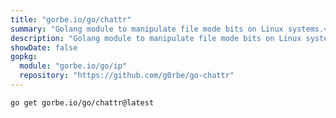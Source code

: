 ```yaml
---
title: "gorbe.io/go/chattr"
summary: "Golang module to manipulate file mode bits on Linux systems.<br>`go get gorbe.io/go/chattr`"
description: "Golang module to manipulate file mode bits on Linux systems."
showDate: false
gopkg:
  module: "gorbe.io/go/ip"
  repository: "https://github.com/g0rbe/go-chattr"
---
```


```bash
go get gorbe.io/go/chattr@latest
```
